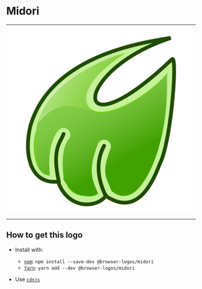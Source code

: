 # Midori

<table>
    <tbody>
        <tr>
            <td height="512px" width="512px">
                <a href="./"><img width="500px" src="midori_512x512.png" alt="Midori browser logo"></a>
            </td>
        <tr>
    </tbody>
</table>


## How to get this logo

* Install with:

  * [`npm`](https://www.npmjs.com/): `npm install --save-dev @browser-logos/midori`
  * [`Yarn`](https://yarnpkg.com/): `yarn add --dev @browser-logos/midori`

* Use [`cdnjs`](https://cdnjs.com/libraries/browser-logos)

